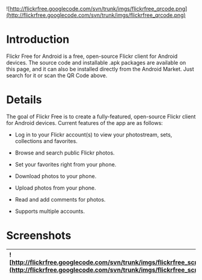 ![http://flickrfree.googlecode.com/svn/trunk/imgs/flickrfree_qrcode.png](http://flickrfree.googlecode.com/svn/trunk/imgs/flickrfree_qrcode.png)

# Introduction #

Flickr Free for Android is a free, open-source Flickr client for Android devices. The source code and installable .apk packages are available on this page, and it can also be installed directly from the Android Market. Just search for it or scan the QR Code above.


# Details #

The goal of Flickr Free is to create a fully-featured, open-source Flickr client for Android devices. Current features of the app are as follows:

  * Log in to your Flickr account(s) to view your photostream, sets, collections and favorites.

  * Browse and search public Flickr photos.

  * Set your favorites right from your phone.

  * Download photos to your phone.

  * Upload photos from your phone.

  * Read and add comments for photos.

  * Supports multiple accounts.

# Screenshots #

| ![http://flickrfree.googlecode.com/svn/trunk/imgs/flickrfree_screenshot1.png](http://flickrfree.googlecode.com/svn/trunk/imgs/flickrfree_screenshot1.png) | ![http://flickrfree.googlecode.com/svn/trunk/imgs/flickrfree_screenshot2.png](http://flickrfree.googlecode.com/svn/trunk/imgs/flickrfree_screenshot2.png) |
|:----------------------------------------------------------------------------------------------------------------------------------------------------------|:----------------------------------------------------------------------------------------------------------------------------------------------------------|